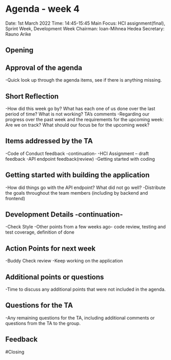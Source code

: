# Agenda - week 4

Date: 		1st March 2022
Time: 		14:45-15:45
Main Focus:		HCI assignment(final), Sprint Week, Development Week
Chairman: 		Ioan-Mihnea Hedea
Secretary:		Rauno Arike

## Opening

## Approval of the agenda
-Quick look up through the agenda items, see if there is anything missing.

## Short Reflection
-How did this week go by? What has each one of us done over the last period of time? What is not working?
TA’s comments
-Regarding our progress over the past week and the requirements for the upcoming week: Are we on track? What should our focus be for the upcoming week?

## Items addressed by the TA
-Code of Conduct feedback -continuation-
-HCI Assignment – draft feedback
-API endpoint feedback(review)
-Getting started with coding

## Getting started with building the application
-How did things go with the API endpoint? What did not go well?
-Distribute the goals throughout the team members (including by backend and frontend)

## Development Details -continuation-
-Check Style
-Other points from a few weeks ago- code review, testing and test coverage, definition of done

## Action Points for next week
-Buddy Check review
-Keep working on the application

## Additional points or questions
-Time to discuss any additional points that were not included in the agenda.

## Questions for the TA
-Any remaining questions for the TA, including additional comments or questions from the TA to the group.

## Feedback

#Closing
